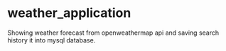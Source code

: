 # weather_application
Showing weather forecast from openweathermap api and saving search history it into mysql database.
